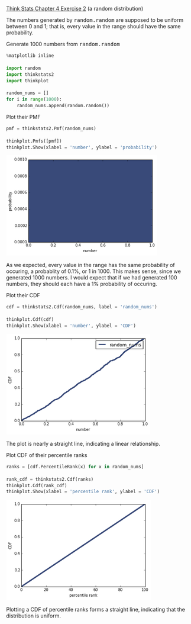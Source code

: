[Think Stats Chapter 4 Exercise 2](http://greenteapress.com/thinkstats2/html/thinkstats2005.html#toc41) (a random distribution)

The numbers generated by <tt>random.random</tt> are supposed to be uniform between 0 and 1; that is, every value in the range should have the same probability.

Generate 1000 numbers from <tt>random.random</tt>

```python
%matplotlib inline

import random
import thinkstats2
import thinkplot

random_nums = []
for i in range(1000):
    random_nums.append(random.random())
```

Plot their PMF

```python
pmf = thinkstats2.Pmf(random_nums)

thinkplot.Pmfs([pmf])
thinkplot.Show(xlabel = 'number', ylabel = 'probability')
```

![png](../img/ex4-2_01.png)

As we expected, every value in the range has the same probability of occuring, a probablity of 0.1%, or 1 in 1000. This makes sense, since we generated 1000 numbers. I would expect that if we had generated 100 numbers, they should each have a 1% probability of occuring.

Plot their CDF

```python
cdf = thinkstats2.Cdf(random_nums, label = 'random_nums')

thinkplot.Cdf(cdf)
thinkplot.Show(xlabel = 'number', ylabel = 'CDF')
```

![png](../img/ex4-2_02.png)

The plot is nearly a straight line, indicating a linear relationship.

Plot CDF of their percentile ranks

```python
ranks = [cdf.PercentileRank(x) for x in random_nums]

rank_cdf = thinkstats2.Cdf(ranks)
thinkplot.Cdf(rank_cdf)
thinkplot.Show(xlabel = 'percentile rank', ylabel = 'CDF')
```

![png](../img/ex4-2_03.png)

Plotting a CDF of percentile ranks forms a straight line, indicating that the distribution is uniform.
